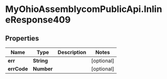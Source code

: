 # MyOhioAssemblycomPublicApi.InlineResponse409

## Properties
Name | Type | Description | Notes
------------ | ------------- | ------------- | -------------
**err** | **String** |  | [optional] 
**errCode** | **Number** |  | [optional] 
